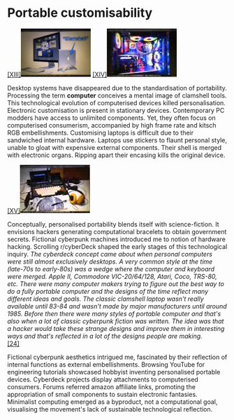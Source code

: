 # Portable customisability

<p><a href="#image-bibliography">[XIII]<img src="images/post16-1.jpg"></a> <a href="#image-bibliography">[XIV]<img src="images/post16-2.jpg"></a></p>

Desktop systems have disappeared due to the standardisation of portability. Processing the term **computer** conceives a mental image of clamshell tools. This technological evolution of computerised devices killed personalisation. Electronic customisation is present in stationary devices. Contemporary PC modders have access to unlimited components. Yet, they often focus on computerised consumerism, accompanied by high frame rate and kitsch RGB embellishments. Customising laptops is difficult due to their sandwiched internal hardware. Laptops use stickers to flaunt personal style, unable to gloat with expensive external components. Their shell is merged with electronic organs. Ripping apart their encasing kills the original device. 

<p><a href="#image-bibliography">[XV]<img src="images/post16-3.jpg"></a></p>

Conceptually, personalised portability blends itself with science-fiction. It envisions hackers generating computational bracelets to obtain government secrets. Fictional cyberpunk machines introduced me to notion of hardware hacking. Scrolling r/cyberDeck shaped the early stages of this technological inquiry. *The cyberdeck concept came about when personal computers were still almost exclusively desktops. A very common style at the time (late-70s to early-80s) was a wedge where the computer and keyboard were merged. Apple II, Commodore VIC-20/64/128, Atari, Coco, TRS-80, etc. There were many computer makers trying to figure out the best way to do a fully portable computer and the designs of the time reflect many different ideas and goals. The classic clamshell laptop wasn't really available until 83-84 and wasn't made by major manufacturers until around 1985. Before then there were many styles of portable computer and that's also when a lot of classic cyberpunk fiction was written. The idea was that a hacker would take these strange designs and improve them in interesting ways and that's reflected in a lot of the designs people are making.* <br>
<a href="#bibliography">[24]</a> 



Fictional cyberpunk aesthetics intrigued me, fascinated by their reflection of internal functions as external embellishments. Browsing YouTube for engineering tutorials showcased hobbyist inventing personalised portable devices. Cyberdeck projects display attachments to computerised consumers. Forums referred amazon affiliate links, promoting the appropriation of small components to sustain electronic fantasies. Minimalist computing emerged as a byproduct, not a computational goal, visualising the movement's lack of sustainable technological reflection.
